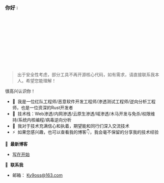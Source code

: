 ### 你好 <a href="http://120.46.169.136/ky9oss/about/"><img src="https://media.giphy.com/media/hvRJCLFzcasrR4ia7z/giphy.gif" width="5%"></a>
> 出于安全性考虑，部分工具不再开源核心代码，如有需求，请直接联系我本人。希望您能理解！

很高兴认识你！

- 🔭 &nbsp;我是一位红队工程师/恶意软件开发工程师/渗透测试工程师/逆向分析工程师，也是一位资深的Rust开发者
- 🌱 &nbsp;技术栈：Web渗透/内网渗透/云原生渗透/域渗透/木马开发与免杀/权限维持/系统内核编程/病毒逆向分析
- 💬 &nbsp;我对于技术充满信心和执着，期望能和同行们深入交流技术
- ⚡ &nbsp;如果您感兴趣，也可以查看我的博客👇，我会毫不保留的分享我的技术经验

📕 &nbsp;**最新博客**
<!-- BLOG-POST-LIST:START -->
- [写在开始](http://120.46.169.136/ky9oss/about/)
<!-- BLOG-POST-LIST:END -->

🔗 &nbsp;**联系我**
- 邮箱： Ky9oss@163.com


